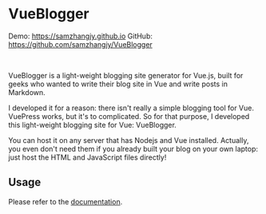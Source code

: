 # VueBlogger

Demo: <https://samzhangjy.github.io>
GitHub: <https://github.com/samzhangjy/VueBlogger>

<br />

VueBlogger is a light-weight blogging site generator for Vue.js, built for geeks who wanted to write their blog site in Vue and write posts in Markdown.

I developed it for a reason: there isn't really a simple blogging tool for Vue. VuePress works, but it's to complicated. So for that purpose, I developed this light-weight blogging site for Vue: VueBlogger.

You can host it on any server that has Nodejs and Vue installed. Actually, you even don't need them if you already built your blog on your own laptop: just host the HTML and JavaScript files directly!

## Usage

Please refer to the [documentation](https://samzhangjy.github.io/#/posts/vue-blogger).
